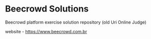 # Beecrowd Solutions
Beecrowd platform exercise solution repository (old Uri Online Judge) 

website - https://www.beecrowd.com.br



